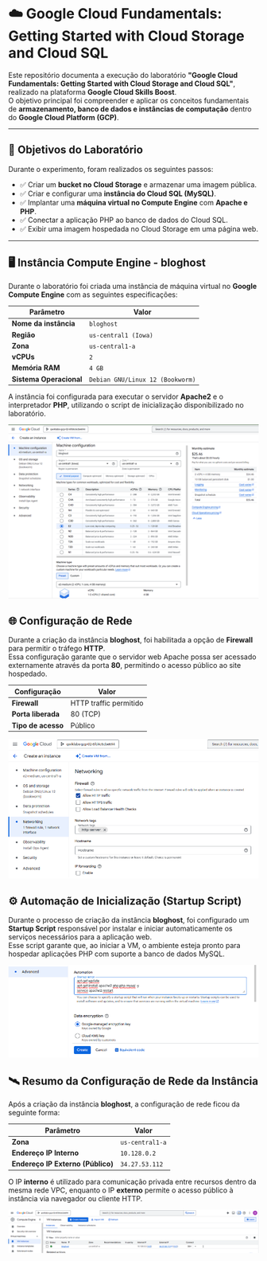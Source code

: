 # ☁️ Google Cloud Fundamentals: Getting Started with Cloud Storage and Cloud SQL

Este repositório documenta a execução do laboratório **"Google Cloud Fundamentals: Getting Started with Cloud Storage and Cloud SQL"**, realizado na plataforma **Google Cloud Skills Boost**.  
O objetivo principal foi compreender e aplicar os conceitos fundamentais de **armazenamento, banco de dados e instâncias de computação** dentro do **Google Cloud Platform (GCP)**.

---

## 🧠 Objetivos do Laboratório

Durante o experimento, foram realizados os seguintes passos:

- ✅ Criar um **bucket no Cloud Storage** e armazenar uma imagem pública.  
- ✅ Criar e configurar uma **instância do Cloud SQL (MySQL)**.  
- ✅ Implantar uma **máquina virtual no Compute Engine** com **Apache e PHP**.  
- ✅ Conectar a aplicação PHP ao banco de dados do Cloud SQL.  
- ✅ Exibir uma imagem hospedada no Cloud Storage em uma página web.  

---

## 🖥️ Instância Compute Engine - bloghost

Durante o laboratório foi criada uma instância de máquina virtual no **Google Compute Engine** com as seguintes especificações:

| Parâmetro | Valor |
|------------|--------|
| **Nome da instância** | `bloghost` |
| **Região** | `us-central1 (Iowa)` |
| **Zona** | `us-central1-a` |
| **vCPUs** | `2` |
| **Memória RAM** | `4 GB` |
| **Sistema Operacional** | `Debian GNU/Linux 12 (Bookworm)` |

A instância foi configurada para executar o servidor **Apache2** e o interpretador **PHP**, utilizando o script de inicialização disponibilizado no laboratório.

![Instância bloghost](./images/1.png)

## 🌐 Configuração de Rede

Durante a criação da instância **bloghost**, foi habilitada a opção de **Firewall** para permitir o tráfego **HTTP**.  
Essa configuração garante que o servidor web Apache possa ser acessado externamente através da porta **80**, permitindo o acesso público ao site hospedado.

| Configuração | Valor |
|---------------|--------|
| **Firewall** | HTTP traffic permitido |
| **Porta liberada** | 80 (TCP) |
| **Tipo de acesso** | Público |

![Firewall HTTP habilitado](./images/2.png)

## ⚙️ Automação de Inicialização (Startup Script)

Durante o processo de criação da instância **bloghost**, foi configurado um **Startup Script** responsável por instalar e iniciar automaticamente os serviços necessários para a aplicação web.  
Esse script garante que, ao iniciar a VM, o ambiente esteja pronto para hospedar aplicações PHP com suporte a banco de dados MySQL.


![Comandos ](./images/3.png)

## 🛰️ Resumo da Configuração de Rede da Instância

Após a criação da instância **bloghost**, a configuração de rede ficou da seguinte forma:

| Parâmetro | Valor |
|------------|--------|
| **Zona** | `us-central1-a` |
| **Endereço IP Interno** | `10.128.0.2` |
| **Endereço IP Externo (Público)** | `34.27.53.112` |

O IP **interno** é utilizado para comunicação privada entre recursos dentro da mesma rede VPC, enquanto o IP **externo** permite o acesso público à instância via navegador ou cliente HTTP.



![Resumo da rede da instância](./images/4.png)
